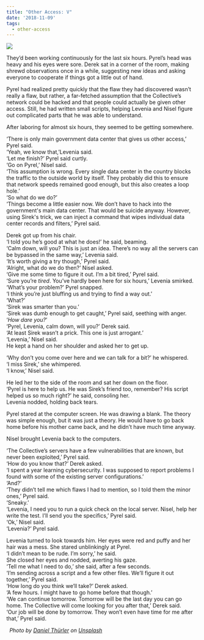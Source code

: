```yaml
---
title: "Other Access: V"
date: '2018-11-09'
tags:
  - other-access
---
```

![](tom-barrett-525168-unsplash.jpg)

They’d been working continuously for the last six hours. Pyrel’s head was heavy and his eyes were sore. Derek sat in a corner of the room, making shrewd observations once in a while, suggesting new ideas and asking everyone to cooperate if things got a little out of hand.

Pyrel had realized pretty quickly that the flaw they had discovered wasn’t really a flaw, but rather, a far-fetched assumption that the Collective’s network could be hacked and that people could actually be given other access. Still, he had written small scripts, helping Levenia and Nisel figure out complicated parts that he was able to understand.  

After laboring for almost six hours, they seemed to be getting somewhere.

‘There is only main government data center that gives us other access,’ Pyrel said.  
‘Yeah, we know that,’Levenia said.  
‘Let me finish?’ Pyrel said curtly.  
‘Go on Pyrel,’ Nisel said.  
‘This assumption is wrong. Every single data center in the country blocks the traffic to the outside world by itself. They probably did this to ensure that network speeds remained good enough, but this also creates a loop hole.’  
‘So what do we do?’  
‘Things become a little easier now. We don’t have to hack into the government's main data center. That would be suicide anyway. However, using Sirek's trick, we can inject a command that wipes individual data center records and filters,’ Pyrel said.  

Derek got up from his chair.  
‘I told you he’s good at what he does!’ he said, beaming.  
‘Calm down, will you? This is just an idea. There’s no way all the servers can be bypassed in the same way,’ Levenia said.  
‘It’s worth giving a try though,’ Pyrel said.  
‘Alright, what do we do then?’ Nisel asked.  
‘Give me some time to figure it out. I’m a bit tired,’ Pyrel said.  
‘Sure you’re _tired_. You’ve hardly been here for six hours,’ Levenia smirked.  
‘What’s your problem?’ Pyrel snapped.  
‘I think you’re just bluffing us and trying to find a way out.’  
‘What?’  
‘Sirek was smarter than you.’  
‘Sirek was dumb enough to get caught,’ Pyrel said, seething with anger.  
‘_How dare you?_’  
‘Pyrel, Levenia, calm down, will you?’ Derek said.  
‘At least Sirek wasn’t a prick. This one is just arrogant.’  
‘Levenia,’ Nisel said.  
He kept a hand on her shoulder and asked her to get up.

‘Why don’t you come over here and we can talk for a bit?’ he whispered.  
‘I miss Sirek,’ she whimpered.  
‘I know,’ Nisel said.  

He led her to the side of the room and sat her down on the floor.  
‘Pyrel is here to help us. He was Sirek’s friend too, remember? His script helped us so much right?’ he said, consoling her.  
Levenia nodded, holding back tears.  

Pyrel stared at the computer screen. He was drawing a blank. The theory was simple enough, but it was just a theory. He would have to go back home before his mother came back, and he didn’t have much time anyway.  

Nisel brought Levenia back to the computers.  

‘The Collective’s servers have a few vulnerabilities that are known, but never been exploited,’ Pyrel said.  
‘How do you know that?’ Derek asked.  
‘I spent a year learning cybersecurity. I was supposed to report problems I found with some of the existing server configurations.’  
‘And?’  
‘They didn’t tell me which flaws I had to mention, so I told them the minor ones,’ Pyrel said.  
‘Sneaky.’  
‘Levenia, I need you to run a quick check on the local server. Nisel, help her write the test. I’ll send you the specifics,’ Pyrel said.  
‘Ok,’ Nisel said.  
‘Levenia?’ Pyrel said.

Levenia turned to look towards him. Her eyes were red and puffy and her hair was a mess. She stared unblinkingly at Pyrel.  
‘I didn’t mean to be rude. I’m sorry,’ he said.  
She closed her eyes and nodded, averting his gaze.  
‘Tell me what I need to do,’ she said, after a few seconds.  
‘I’m sending across a script and a few other files. We’ll figure it out together,’ Pyrel said.  
‘How long do you think we’ll take?’ Derek asked.  
‘A few hours. I might have to go home before that though.’  
‘We can continue tomorrow. Tomorrow will be the last day you can go home. The Collective will come looking for you after that,’ Derek said.  
‘Our job will be done by tomorrow. They won’t even have time for me after that,’ Pyrel said.

<p style="text-align:center">

  <em>Photo by&nbsp;<a href="https://unsplash.com/photos/woirvxbYOKM?utm_source=unsplash&utm_medium=referral&utm_content=creditCopyText">Daniel Thürler</a>&nbsp;on&nbsp;<a href="https://unsplash.com/search/photos/painting%2C-strings?utm_source=unsplash&utm_medium=referral&utm_content=creditCopyText">Unsplash</a></em>

</p>